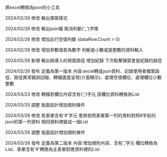 將excel轉換為json的小工具

2024/02/26 修改 輸出彈窗樣式

2024/02/26 修改 輸出json檔 取消判斷('_')字樣

2024/02/26 修改 增加此行空值判斷 (dataRow.Count > 0)

2024/02/26 修改 增加參數值若為數字 判斷是小數或是整數的資料輸入

2024/02/26 新增 輸出與導入的視窗路徑 增加紀錄 下次點擊彈窗會是紀錄的路徑

2024/02/26 發布 定義為第一版本 內容:excel轉成json資料、記錄使用者檔案路徑、路徑異常錯誤回報、轉檔進度呈現(介面顯示)、處理空值欄位、處理欄位小數整數

2024/03/23 修改 轉檔若欄位內容含有(',')字元 該欄位資料轉換為List

2024/03/25 調整 版面設計增加規則條件

2024/03/26 修改 若表單含有'#'字元 會將依照表單第一列的資料對照#字前的json的第一列資料 相同資料裡變成一個List

2024/03/26 調整 版面設計增加規則條件

2024/03/26 發布 定義為第二版本 內容:增加規則內容、含有','字元 欄位轉換為List、表單含有'#'轉換為主表單對應資料裡的List

